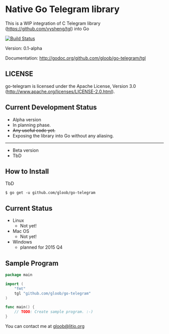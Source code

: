 Native Go Telegram library
==========================

This is a WIP integration of C Telegram library (https://github.com/vysheng/tgl) into Go

[![Build Status](https://travis-ci.org/gloob/go-telegram.svg?branch=master)](https://travis-ci.org/gloob/go-telegram)

Version: 0.1-alpha

Documentation: http://godoc.org/github.com/gloob/go-telegram/tgl

LICENSE
-------

go-telegram is licensed under the Apache License, Version 3.0 (http://www.apache.org/licenses/LICENSE-2.0.html).

Current Development Status
--------------------------

* Alpha version
 * In planning phase.
 * ~~Any useful code yet.~~
 * Exposing the library into Go without any aliasing.

***

* Beta version
 * TbD

How to Install
--------------

TbD

    $ go get -u github.com/gloob/go-telegram

Current Status
--------------

 * Linux
   * Not yet!
 * Mac OS
   * Not yet!
 * Windows
   * planned for 2015 Q4

Sample Program
--------------

```go
package main

import (
    "fmt"
    tgl "github.com/gloob/go-telegram"
)

func main() {
    // TODO: Create sample program. :-)
}
```

You can contact me at gloob@litio.org
